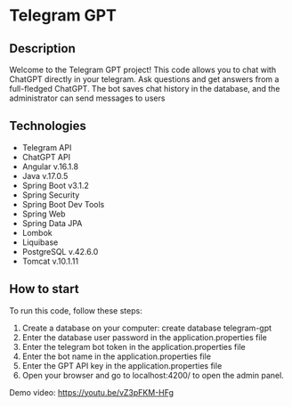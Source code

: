 # Telegram GPT

## Description

Welcome to the Telegram GPT project! This code allows you to chat with ChatGPT directly in your telegram. Ask questions and get answers from a full-fledged ChatGPT. The bot saves chat history in the database, and the administrator can send messages to users

## Technologies

- Telegram API
- ChatGPT API
- Angular v.16.1.8
- Java v.17.0.5
- Spring Boot v3.1.2
- Spring Security
- Spring Boot Dev Tools
- Spring Web
- Spring Data JPA
- Lombok
- Liquibase
- PostgreSQL v.42.6.0
- Tomcat v.10.1.11

## How to start

To run this code, follow these steps:

1. Create a database on your computer: create database telegram-gpt
2. Enter the database user password in the application.properties file
3. Enter the telegram bot token in the application.properties file
4. Enter the bot name in the application.properties file
5. Enter the GPT API key in the application.properties file
6. Open your browser and go to localhost:4200/ to open the admin panel.

Demo video: https://youtu.be/vZ3pFKM-HFg
